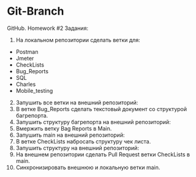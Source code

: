 # Git-Branch
GitHub. Homework #2 
Задания:

1. На локальном репозитории сделать ветки для:
- Postman
- Jmeter
- CheckLists
- Bug_Reports
- SQL
- Charles
- Mobile_testing
2. Запушить все ветки на внешний репозиторий:
3. В ветке Bug_Reports сделать текстовый документ со структурой багрепорта.
4. Запушить структуру багрепорта на внешний репозиторий:
5. Вмержить ветку Bag Reports в Main.
6. Запушить main на внешний репозиторий:
7. В ветке CheckLists набросать структуру чек листа.
8. Запушить структуру на внешний репозиторий:
9. На внешнем репозитории сделать Pull Request ветки CheckLists в main.
10. Синхронизировать внешнюю и локальную ветки main.
